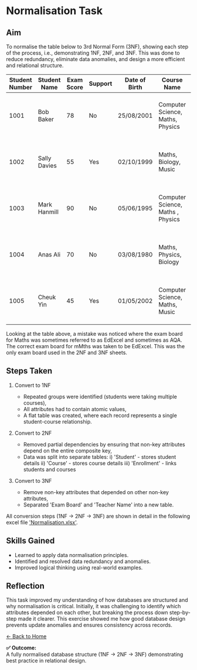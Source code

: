# Normalisation Task

## Aim
To normalise the table below to 3rd Normal Form (3NF), showing each step of the process, i.e., demonstrating 1NF, 2NF, and 3NF. This was done to reduce redundancy, eliminate data anomalies, and design a more efficient and relational structure.

| Student Number  | Student Name | Exam Score  | Support | Date of Birth | Course Name | Exam Boards | Teacher Name |
|-----------------|--------------|-------------|---------| --------------| ------------| ------------| -------------| 
| 1001   | Bob Baker | 78     | No | 25/08/2001 | Computer Science, Maths, Physics | BCS, EdExcel, OCR | Mr Jones, Ms Parker, Mr Peters |
| 1002    | Sally Davies  | 55     | Yes | 02/10/1999 | Maths, Biology, Music | AQA, WJEC, AQA | Ms Parker, Mrs Patel, Ms Daniels |
| 1003  | Mark Hanmill   | 90     |  No | 05/06/1995 | Computer Science, Maths , Physics | BCS, EdExcel, OCR | Mr Jones, Ms Parker, Mr Peters | 
| 1004 | Anas Ali | 70 | No | 03/08/1980 | Maths, Physics, Biology | AQA, OCR, WJEC | Ms Parker, Mr Peters, Mrs Patel |
| 1005 | Cheuk Yin | 45 | Yes | 01/05/2002 | Computer Science, Maths, Music | BCS, EdExcel, AQA | Mr Jones, Ms Parker, Ms Daaniels |

Looking at the table above, a mistake was noticed where the exam board for Maths was sometimes referred to as EdExcel and sometimes as AQA. The correct exam board for mMths was taken to be EdExcel. This was the only exam board used in the 2NF and 3NF sheets.

## Steps Taken
1. Convert to 1NF
   - Repeated groups were identified (students were taking multiple courses),
   - All attributes had to contain atomic values,
   - A flat table was created, where each record represents a single student-course relationship.
  
2. Convert to 2NF
   - Removed partial dependencies by ensuring that non-key attributes depend on the entire composite key,
   - Data was split into separate tables:
        i) 'Student' - stores student details
       ii) 'Course' - stores course details
      iii) 'Enrollment' - links students and courses

3. Convert to 3NF
   - Remove non-key attributes that depended on other non-key attributes,
   - Separated 'Exam Board' and 'Teacher Name' into a new table.
     
All conversion steps (1NF -> 2NF -> 3NF) are shown in detail in the following excel file ['Normalisation.xlsx'](nf.xlsx).

## Skills Gained
- Learned to apply data normalisation principles.
- Identified and resolved data redundancy and anomalies.
- Improved logical thinking using real-world examples.

## Reflection
This task improved my understanding of how databases are structured and why normalisation is critical. Initially, it was challenging to identify which attributes depended on each other, but breaking the process down step-by-step made it clearer. This exercise showed me how good database design prevents update anomalies and ensures consistency across records.

[← Back to Home](https://mmiz02.github.io/eportfolio/)



**✅ Outcome:**  
A fully normalised database structure (1NF → 2NF → 3NF) demonstrating best practice in relational design.
